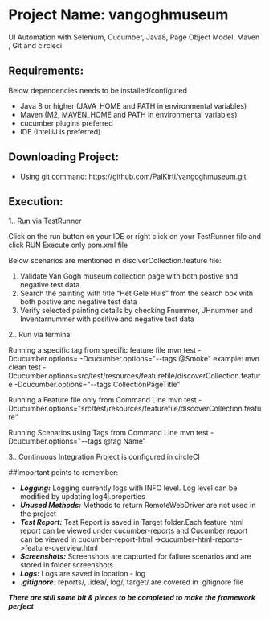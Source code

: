 # Project Name: vangoghmuseum
UI Automation with Selenium, Cucumber, Java8, Page Object Model, Maven , Git and circleci

## Requirements:
Below dependencies needs to be installed/configured
- Java 8 or higher (JAVA_HOME and PATH in environmental variables)
- Maven (M2, MAVEN_HOME and PATH in environmental variables)
- cucumber plugins preferred
- IDE (IntelliJ is preferred)

## Downloading Project:
- Using git command: https://github.com/PalKirti/vangoghmuseum.git


## Execution:
1.. Run via TestRunner

Click on the run button on your IDE or right click on your TestRunner file and click RUN
Execute only pom.xml file

Below scenarios are mentioned in disciverCollection.feature file:

 1) Validate Van Gogh museum collection page with both postive and negative test data
 2) Search the painting with title “Het Gele Huis” from the search box with both postive and negative test data
 3) Verify selected painting details by checking Fnummer, JHnummer and Inventarnummer with positive and negative test data

2.. Run via terminal

Running a specific tag from specific feature file
mvn test -Dcucumber.options=<path of the featurefile.feature> -Dcucumber.options="--tags @Smoke"
example:
mvn clean test -Dcucumber.options=src/test/resources/featurefile/discoverCollection.feature -Dcucumber.options="--tags CollectionPageTitle"

Running a Feature file only from Command Line
mvn test -Dcucumber.options="src/test/resources/featurefile/discoverCollection.feature"

Running Scenarios using Tags from Command Line
mvn test -Dcucumber.options="--tags @tag Name"


3.. Continuous Integration
Project is configured in circleCI


##Important points to remember:
- ***Logging:*** Logging currently logs with INFO level. Log level can be modified by updating log4j.properties
- ***Unused Methods:*** Methods to return RemoteWebDriver are not used in the project
- ***Test Report:*** Test Report is saved in Target folder.Each feature html report can be viewed under cucumber-reports and Cucumber report can  be viewed in cucumber-report-html ->cucumber-html-reports->feature-overview.html
- ***Screenshots:*** Screenshots are capturted for failure scenarios and are stored in folder screenshots
- ***Logs:*** Logs are saved in location - log
- ***.gitignore:*** reports/, .idea/, log/, target/ are covered in .gitignore file

***There are still some bit & pieces to be completed to make the framework perfect***

